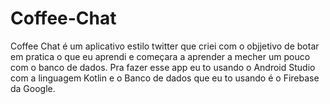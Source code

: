 # Coffee-Chat
Coffee Chat é um aplicativo estilo twitter que criei com o objjetivo de botar em pratica o que eu aprendi e começara a aprender a mecher um pouco com o banco de dados.
Pra fazer esse app eu to usando o Android Studio com a linguagem Kotlin e o Banco de dados que eu to usando é o Firebase da Google.
